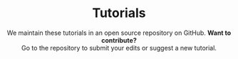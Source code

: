 ---
layout: tutorials
header: dark
footer: dark
title: Tutorials

subtitle: We maintain these tutorials in an open source repository on GitHub. **Want to contribute?**<br>Go to the repository to submit your edits or suggest a new tutorial.
contribute:
  text: Contribute
  url: https://github.com/deepset-ai/haystack-tutorials/blob/main/Contributing.md#contributing-to-haystack-tutorials
categoryFilters:
  enabled: false
  list:
    - QA
    - Summarization
    - Lorem
    - Ipsum
---